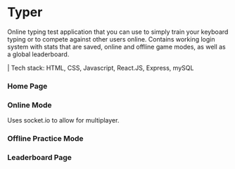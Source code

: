 # Typer

Online typing test application that you can use to simply train your keyboard typing or to compete against other users online.
Contains working login system with stats that are saved, online and offline game modes, as well as a global leaderboard.

| Tech stack: HTML, CSS, Javascript, React.JS, Express, mySQL

### Home Page


### Online Mode
Uses socket.io to allow for multiplayer.


### Offline Practice Mode


### Leaderboard Page
